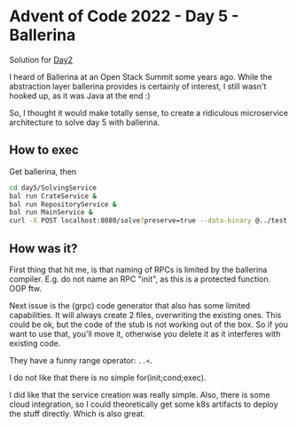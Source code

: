 # Advent of Code 2022 - Day 5 - Ballerina

Solution for [Day2](https://adventofcode.com/2022/day/5)

I heard of Ballerina at an Open Stack Summit some years ago. While the abstraction layer ballerina provides
is certainly of interest, I still wasn't hooked up, as it was Java at the end :)

So, I thought it would make totally sense, to create a ridiculous microservice architecture to solve day 5 with
ballerina.

## How to exec

Get ballerina, then 

```bash
cd day5/SolvingService
bal run CrateService &
bal run RepositoryService &
bal run MainService &
curl -X POST localhost:8080/solve?preserve=true --data-binary @../test.txt
```

## How was it?

First thing that hit me, is that naming of RPCs is limited by the ballerina compiler. E.g. do not name
an RPC "init", as this is a protected function. OOP ftw. 

Next issue is the (grpc) code generator that also has some limited capabilities. It will always create 2 files, 
overwriting the existing ones. This could be ok, but the code of the stub is not working out of the box. 
So if you want to use that, you'll move it, otherwise you delete it as it interferes with existing code.

They have a funny range operator: `..<`. 

I do not like that there is no simple for(init;cond;exec). 

I did like that the service creation was really simple. Also, there is some cloud integration, so I could theoretically 
get some k8s artifacts to deploy the stuff directly. Which is also great. 